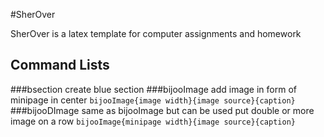 #SherOver

SherOver is a latex template for computer assignments and homework

## Command Lists
###bsection
create blue section
###bijooImage
add image in form of minipage in center
`bijooImage{image width}{image source}{caption}`
###bijooDImage
same as bijooImage but can be used put double or more image on a row
`bijooImage{minipage width}{image source}{caption}`
